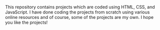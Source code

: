 This repository contains projects which are coded using HTML, CSS, and JavaScript. I have done coding the projects from scratch using various online resources and of course, some of the projects are my own. I hope you like the projects!
